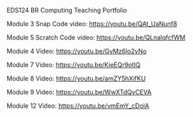 
EDS124 BR Computing Teaching Portfolio

Module 3 Snap Code video: https://youtu.be/QAt_UaNunf8 

Module 5 Scratch Code video: https://youtu.be/QLnalqfcfWM


Module 4 Video: https://youtu.be/GvMz6lo2vNo


Module 7 Video: https://youtu.be/KieEQr9otIQ


Module 8 Video: https://youtu.be/amZY5hXifKU


Module 9 Video: https://youtu.be/WwXTdQyCEVA


Module 12 Video: https://youtu.be/vmEmY_cDolA
